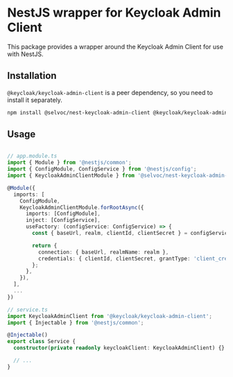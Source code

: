 # NestJS wrapper for Keycloak Admin Client

This package provides a wrapper around the Keycloak Admin Client for use with NestJS.

## Installation

`@keycloak/keycloak-admin-client` is a peer dependency, so you need to install it separately.

```bash
npm install @selvoc/nest-keycloak-admin-client @keycloak/keycloak-admin-client
```

## Usage

```ts

// app.module.ts
import { Module } from '@nestjs/common';
import { ConfigModule, ConfigService } from '@nestjs/config';
import { KeycloakAdminClientModule } from '@selvoc/nest-keycloak-admin-client';

@Module({
  imports: [
    ConfigModule,
    KeycloakAdminClientModule.forRootAsync({
      imports: [ConfigModule],
      inject: [ConfigService],
      useFactory: (configService: ConfigService) => {
        const { baseUrl, realm, clientId, clientSecret } = configService.get('keycloak', { infer: true });

        return {
          connection: { baseUrl, realmName: realm },
          credentials: { clientId, clientSecret, grantType: 'client_credentials' },
        };
      },
    }),
  ],
  ...
})

// service.ts
import KeycloakAdminClient from '@keycloak/keycloak-admin-client';
import { Injectable } from '@nestjs/common';

@Injectable()
export class Service {
  constructor(private readonly keycloakClient: KeycloakAdminClient) {}

  // ...
}
```

